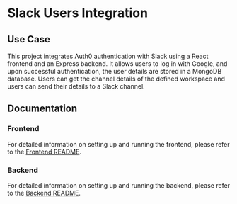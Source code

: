 # Slack Users Integration

## Use Case

This project integrates Auth0 authentication with Slack using a React frontend and an Express backend. It allows users to log in with Google, and upon successful authentication, the user details are stored in a MongoDB database. Users can get the channel details of the defined workspace and users can send their details to a Slack channel.

## Documentation

### Frontend

For detailed information on setting up and running the frontend, please refer to the [Frontend README](./frontend/README.md).

### Backend

For detailed information on setting up and running the backend, please refer to the [Backend README](./backend/README.md).
